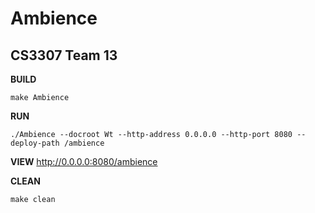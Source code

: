 # Ambience
## CS3307 Team 13

**BUILD**
```
make Ambience
```

**RUN**
```
./Ambience --docroot Wt --http-address 0.0.0.0 --http-port 8080 --deploy-path /ambience
```

**VIEW**
<http://0.0.0.0:8080/ambience>

**CLEAN**
```
make clean
```
